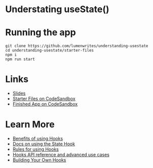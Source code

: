 # Understating useState()

# Running the app

```
git clone https://github.com/lumenwrites/understanding-usestate
cd understanding-usestate/starter-files
npm i
npm run start
```

# Links
- [Slides](https://slides.com/lumenwrites/usestate)
- [Starter Files on CodeSandbox](https://codesandbox.io/s/understanding-usestate-starter-files-7zdn8o)
- [Finished App on CodeSandbox](https://codesandbox.io/s/understanding-usestate-comlpete-n7qfsn)

# Learn More
- [Benefits of using Hooks](https://reactjs.org/docs/hooks-intro.html)
- [Docs on using the State Hook](https://reactjs.org/docs/hooks-state.html)
- [Rules for using Hooks](https://reactjs.org/docs/hooks-rules.html)
- [Hooks API reference and advanced use cases](https://reactjs.org/docs/hooks-reference.html)
- [Building Your Own Hooks](https://reactjs.org/docs/hooks-custom.html)
